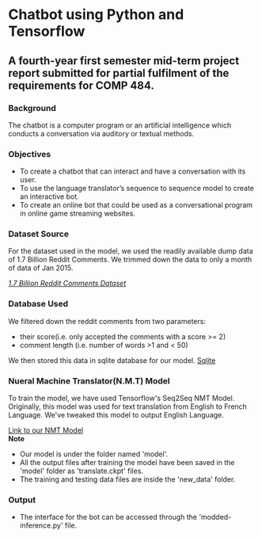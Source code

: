  

# Chatbot using Python and Tensorflow 

## A fourth-year first semester mid-term project report submitted for partial fulfilment of the requirements for COMP 484. 

### Background

   The chatbot is a computer program or an artificial intelligence which conducts a conversation via auditory or textual methods. 
     
### Objectives
  + To create a chatbot that can interact and have a conversation with its user.
  + To use the language translator’s sequence to sequence model to create an interactive bot.
  + To create an online bot that could be used as a conversational program in online game streaming websites.

### Dataset Source

  For the dataset used in the model, we used the readily available dump data of 1.7 Billion Reddit Comments. We trimmed down the data to only a month of data of Jan 2015.
  
  [*1.7 Billion Reddit Comments Dataset*](https://www.reddit.com/r/datasets/comments/3bxlg7/i_have_every_publicly_available_reddit_comment/?st=j9udbxta&sh=69e4fee7) 
  
  ### Database Used
  
   We filtered down the reddit comments from two parameters:
   * their score(i.e. only accepted the comments with a score >= 2)
   * comment length (i.e. number of words >1 and < 50)
   
   We then stored this data in sqlite database for our model. 
   [Sqlite]()
   
   ### Nueral Machine Translator(N.M.T) Model
   
   To train the model, we have used Tensorflow's Seq2Seq NMT Model. Originally, this model was used for text translation from English to French Language. We've tweaked this model to output English Language.
   
   [Link to our NMT Model](https://drive.google.com/file/d/1pyeu4B4j_xsl0jGCMcJKf-cJ5Eqd268P/view?fbclid=IwAR0_fcEzyJurOhB6M8NYzrg7YiaKlf13MSUuR0P_W0jCOQOUUJAwnFXJXJg)
   </br>
  **Note**
    </br>
  * Our model is under the folder named 'model'.
  * All the output files after training the model have been saved in the 'model' folder as 'translate.ckpt' files.
  * The training and testing data files are inside the 'new_data' folder.
  
  ### Output
  
  * The interface for the bot can be accessed through the 'modded-inference.py' file.
    
    
    

  
